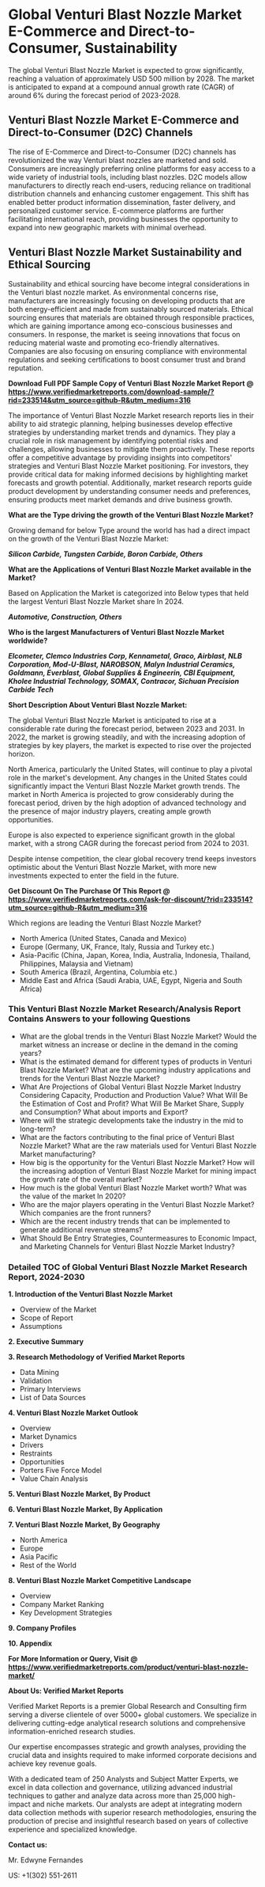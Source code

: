 <h1>Global Venturi Blast Nozzle Market E-Commerce and Direct-to-Consumer, Sustainability</h1><p class=""><p>The global Venturi Blast Nozzle Market is expected to grow significantly, reaching a valuation of approximately USD 500 million by 2028. The market is anticipated to expand at a compound annual growth rate (CAGR) of around 6% during the forecast period of 2023-2028.</p><h2>Venturi Blast Nozzle Market E-Commerce and Direct-to-Consumer (D2C) Channels</h2><p>The rise of E-Commerce and Direct-to-Consumer (D2C) channels has revolutionized the way Venturi blast nozzles are marketed and sold. Consumers are increasingly preferring online platforms for easy access to a wide variety of industrial tools, including blast nozzles. D2C models allow manufacturers to directly reach end-users, reducing reliance on traditional distribution channels and enhancing customer engagement. This shift has enabled better product information dissemination, faster delivery, and personalized customer service. E-commerce platforms are further facilitating international reach, providing businesses the opportunity to expand into new geographic markets with minimal overhead.</p><h2>Venturi Blast Nozzle Market Sustainability and Ethical Sourcing</h2><p>Sustainability and ethical sourcing have become integral considerations in the Venturi blast nozzle market. As environmental concerns rise, manufacturers are increasingly focusing on developing products that are both energy-efficient and made from sustainably sourced materials. Ethical sourcing ensures that materials are obtained through responsible practices, which are gaining importance among eco-conscious businesses and consumers. In response, the market is seeing innovations that focus on reducing material waste and promoting eco-friendly alternatives. Companies are also focusing on ensuring compliance with environmental regulations and seeking certifications to boost consumer trust and brand reputation.</p></p><p class=""><strong>Download Full PDF Sample Copy of Venturi Blast Nozzle Market Report @ <a href="https://www.verifiedmarketreports.com/download-sample/?rid=233514&utm_source=github-R&utm_medium=316" target="_blank">https://www.verifiedmarketreports.com/download-sample/?rid=233514&utm_source=github-R&utm_medium=316</a></strong></p><p>The importance of&nbsp;Venturi Blast Nozzle Market research reports lies in their ability to aid strategic planning, helping businesses develop effective strategies by understanding market trends and dynamics. They play a crucial role in risk management by identifying potential risks and challenges, allowing businesses to mitigate them proactively. These reports offer a competitive advantage by providing insights into competitors' strategies and Venturi Blast Nozzle Market positioning. For investors, they provide critical data for making informed decisions by highlighting market forecasts and growth potential. Additionally, market research reports guide product development by understanding consumer needs and preferences, ensuring products meet market demands and drive business growth.</p><p><strong>What are the&nbsp;Type driving the growth of the Venturi Blast Nozzle Market?</strong></p><p id="" class="">Growing demand for below Type around the world has had a direct impact on the growth of the Venturi Blast Nozzle Market:</p><p class=""><em><strong>Silicon Carbide, Tungsten Carbide, Boron Carbide, Others</strong></em></p><p class=""><strong>What are the&nbsp;Applications&nbsp;of Venturi Blast Nozzle Market available in the Market?</strong></p><p id="" class="">Based on Application the Market is categorized into Below types that held the largest Venturi Blast Nozzle Market share In 2024.</p><p class=""><em><strong>Automotive, Construction, Others</strong></em></p><p class=""><strong>Who is the largest Manufacturers of Venturi Blast Nozzle Market worldwide?</strong></p><p><em><strong>Elcometer, Clemco Industries Corp, Kennametal, Graco, Airblast, NLB Corporation, Mod-U-Blast, NAROBSON, Malyn Industrial Ceramics, Goldmann, Everblast, Global Supplies & Engineerin, CBI Equipment, Kholee Industrial Technology, SOMAX, Contracor, Sichuan Precision Carbide Tech</strong></em></p><p id="" class=""><strong>Short Description About Venturi Blast Nozzle Market:</strong></p><p>The global Venturi Blast Nozzle Market is anticipated to rise at a considerable rate during the forecast period, between 2023 and 2031. In 2022, the market is growing steadily, and with the increasing adoption of strategies by key players, the market is expected to rise over the projected horizon.</p><p>North America, particularly the United States, will continue to play a pivotal role in the market's development. Any changes in the United States could significantly impact the Venturi Blast Nozzle Market growth trends. The market in North America is projected to grow considerably during the forecast period, driven by the high adoption of advanced technology and the presence of major industry players, creating ample growth opportunities.</p><p>Europe is also expected to experience significant growth in the global market, with a strong CAGR during the forecast period from 2024 to 2031.</p><p>Despite intense competition, the clear global recovery trend keeps investors optimistic about the Venturi Blast Nozzle Market, with more new investments expected to enter the field in the future.</p><p id="" class=""><strong>Get Discount On The Purchase Of This Report @ <a href="https://www.verifiedmarketreports.com/ask-for-discount/?rid=233514?utm_source=github-R&utm_medium=316" target="_blank">https://www.verifiedmarketreports.com/ask-for-discount/?rid=233514?utm_source=github-R&utm_medium=316</a></strong></p><p class="">Which regions are leading the Venturi Blast Nozzle Market?</p><ul><li>North America (United States, Canada and Mexico)</li><li>Europe (Germany, UK, France, Italy, Russia and Turkey etc.)</li><li>Asia-Pacific (China, Japan, Korea, India, Australia, Indonesia, Thailand, Philippines, Malaysia and Vietnam)</li><li>South America (Brazil, Argentina, Columbia etc.)</li><li>Middle East and Africa (Saudi Arabia, UAE, Egypt, Nigeria and South Africa)</li></ul><h3 id="" class="">This Venturi Blast Nozzle Market Research/Analysis Report Contains Answers to your following Questions</h3><ul><li>What are the global trends in the Venturi Blast Nozzle Market? Would the market witness an increase or decline in the demand in the coming years?</li><li>What is the estimated demand for different types of products in Venturi Blast Nozzle Market? What are the upcoming industry applications and trends for the Venturi Blast Nozzle Market?</li><li>What Are Projections of Global Venturi Blast Nozzle Market Industry Considering Capacity, Production and Production Value? What Will Be the Estimation of Cost and Profit? What Will Be Market Share, Supply and Consumption? What about imports and Export?</li><li>Where will the strategic developments take the industry in the mid to long-term?</li><li>What are the factors contributing to the final price of Venturi Blast Nozzle Market? What are the raw materials used for Venturi Blast Nozzle Market manufacturing?</li><li>How big is the opportunity for the Venturi Blast Nozzle Market? How will the increasing adoption of Venturi Blast Nozzle Market for mining impact the growth rate of the overall market?</li><li>How much is the global Venturi Blast Nozzle Market worth? What was the value of the market In 2020?</li><li>Who are the major players operating in the Venturi Blast Nozzle Market? Which companies are the front runners?</li><li>Which are the recent industry trends that can be implemented to generate additional revenue streams?</li><li>What Should Be Entry Strategies, Countermeasures to Economic Impact, and Marketing Channels for Venturi Blast Nozzle Market Industry?</li></ul><h3 id="" class="">Detailed TOC of Global Venturi Blast Nozzle Market Research Report, 2024-2030</h3><p id="" class=""><strong>1. Introduction of the Venturi Blast Nozzle Market</strong></p><ul><li>Overview of the Market</li><li>Scope of Report</li><li>Assumptions</li></ul><p id="" class=""><strong>2. Executive Summary</strong></p><p id="" class=""><strong>3. Research Methodology of Verified Market Reports</strong></p><ul><li>Data Mining</li><li>Validation</li><li>Primary Interviews</li><li>List of Data Sources</li></ul><p id="" class=""><strong>4. Venturi Blast Nozzle Market Outlook</strong></p><ul><li>Overview</li><li>Market Dynamics</li><li>Drivers</li><li>Restraints</li><li>Opportunities</li><li>Porters Five Force Model</li><li>Value Chain Analysis</li></ul><p id="" class=""><strong>5. Venturi Blast Nozzle Market, By Product</strong></p><p id="" class=""><strong>6. Venturi Blast Nozzle Market, By Application</strong></p><p id="" class=""><strong>7. Venturi Blast Nozzle Market, By Geography</strong></p><ul><li>North America</li><li>Europe</li><li>Asia Pacific</li><li>Rest of the World</li></ul><p id="" class=""><strong>8. Venturi Blast Nozzle Market Competitive Landscape</strong></p><ul><li>Overview</li><li>Company Market Ranking</li><li>Key Development Strategies</li></ul><p id="" class=""><strong>9. Company Profiles</strong></p><p id="" class=""><strong>10. Appendix</strong></p><p id="" class=""><strong>For More Information or Query, Visit @ <a href="https://www.verifiedmarketreports.com/product/venturi-blast-nozzle-market/" target="_blank">https://www.verifiedmarketreports.com/product/venturi-blast-nozzle-market/</a></strong></p><p id="" class=""><strong>About Us: Verified Market Reports</strong></p><p id="" class="">Verified Market Reports is a premier Global Research and Consulting firm serving a diverse clientele of over 5000+ global customers. We specialize in delivering cutting-edge analytical research solutions and comprehensive information-enriched research studies.</p><p id="" class="">Our expertise encompasses strategic and growth analyses, providing the crucial data and insights required to make informed corporate decisions and achieve key revenue goals.</p><p id="" class="">With a dedicated team of 250 Analysts and Subject Matter Experts, we excel in data collection and governance, utilizing advanced industrial techniques to gather and analyze data across more than 25,000 high-impact and niche markets. Our analysts are adept at integrating modern data collection methods with superior research methodologies, ensuring the production of precise and insightful research based on years of collective experience and specialized knowledge.</p><p id="" class=""><strong>Contact us:</strong></p><p id="" class="">Mr. Edwyne Fernandes</p><p id="" class="">US: +1(302) 551-2611</p>